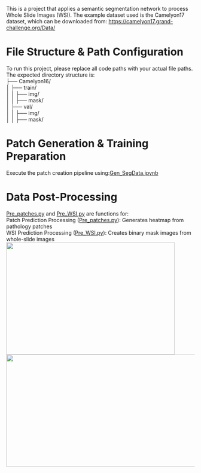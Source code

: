 This is a project that applies a semantic segmentation network to process Whole Slide Images (WSI). The example dataset used is the Camelyon17 dataset, which can be downloaded from: https://camelyon17.grand-challenge.org/Data/

# File Structure & Path Configuration
To run this project, please replace all code paths with your actual file paths. 
The expected directory structure is:  
├── Camelyon16/  
│   ├── train/  
│   │   ├── img/  
│   │   ├── mask/  
│   ├── val/  
│   │   ├── img/  
│   │   ├── mask/  



# Patch Generation & Training Preparation
Execute the patch creation pipeline using:[Gen_SegData.ipynb](https://github.com/apple2pig/UNet-Camelyon/blob/main/utils/Gen_SegData.ipynb)

# Data Post-Processing
[Pre_patches.py](https://github.com/apple2pig/UNet-Camelyon/blob/main/pre_patches.py) and [Pre_WSI.py](https://github.com/apple2pig/UNet-Camelyon/blob/main/pre_WSI.py) are functions for:  
Patch Prediction Processing ([Pre_patches.py](https://github.com/apple2pig/UNet-Camelyon/blob/main/pre_patches.py)): Generates heatmap from pathology patches  
WSI Prediction Processing ([Pre_WSI.py](https://github.com/apple2pig/UNet-Camelyon/blob/main/pre_WSI.py)): Creates binary mask images from whole-slide images  
<img src="https://github.com/user-attachments/assets/90a7b38a-9ee3-4cd7-b493-200268dd7a1a" width="450" height="300">
<img src="https://github.com/user-attachments/assets/e7ef4292-6b87-463e-a958-a3a9b7bfa649" width="550" height="300">


